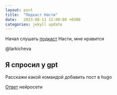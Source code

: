 ```yaml
---
layout: post
title:  "Подкаст Насти"
date:   2023-08-11 12:00:00 +0300
categories: jekyll update
---
```


Начал слушать [подкаст][podcast] Насти, мне нравится 

@larkicheva

[podcast]: https://music.yandex.ru/album/26762643

## Я спросил у gpt

Расскажи какой командой добавить пост в hugo

[Ответ](https://chat.openai.com/share/0e2562f0-fda4-4a75-a78c-738ea249a64b) нейросети